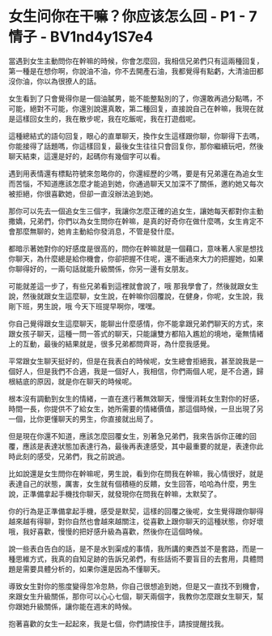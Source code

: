# 女生问你在干嘛？你应该怎么回 - P1 - 7情子 - BV1nd4y1S7e4

當遇到女生主動問你在幹嘛的時候，你會怎麼回，我相信兄弟們只有這兩種回复，第一種是在想你啊，你說油不油，你不去開產石油，我都覺得有點虧，大清油田都沒你油，你以為很撩人的話。

女生看到了只會覺得你是一個油膩男，能不能整點別的了，你還敢再過分點嗎，不可能，絕對不可能，你還別說還真敢，第二種回复，直接說自己在幹嘛，我現在就是這樣回女生的，我在散步呢，我在吃飯呢，我在打遊戲呢。

這種總結式的語句回复，眼心的直單聊天，換作女生這樣跟你聊，你聊得下去嗎，你能接得了話題嗎，你這樣回复，最後女生往往只會回复你，那你繼續玩吧，然後聊天結束，這還是好的，起碼你有幾個字可以看。

遇到用表情還有標點符號來忽略你的，你還經歷的少嗎，要是有兄弟還在為追女生而苦惱，不知道應該怎麼才能追到她，你通過聊天又加深不了關係，邀約她又每次被拒絕，你很喜歡她，但卻一直沒辦法追到她。

那你可以先去一個追女生三個字，我讓你怎麼正確的追女生，讓她每天都對你主動撒嬌，兄弟們，你們以為女生問你在幹嘛，是真的好奇你在做什麼嗎，女生肯定不會那麼無聊的，她肯主動給你發消息，不管是發什麼。

都暗示著她對你的好感度是很高的，問你在幹嘛就是一個藉口，意味著人家是想找你聊天，為什麼總是給你機會，你卻把握不住呢，還不衝過來大力的把握她，如果你聊得好的，一兩句話就能升級關係，你另一邊有女朋友。

可能就差這一步了，有些兄弟看到這裡就會說了，哦 那我學會了，然後就跟女生說，然後就跟女生這麼聊，女生說，在幹嘛你回覆說，在健身，你呢，女生說，我剛下班，男生說，哦 今天下班提早啊你，嘿嘿。

你自己覺得跟女生這麼聊天，能聊出什麼感情，你不能拿跟兄弟們聊天的方式，來跟女孩子聊天，這種一問一答式的聊天，只能讓雙方都陷入尷尬的境地，毫無情緒上的互動，最後的結果就是，很多兄弟都問齊哥，為什麼我感覺。

平常跟女生聊天挺好的，但是在我表白的時候呢，女生總會拒絕我，甚至說我是一個好人，但是我們不合適，我是一個好人，我相信，你們兩個人呢，是不合適，歸根結底的原因，就是你在聊天的時候呢。

根本沒有調動到女生的情緒，一直在進行著無效聊天，慢慢消耗女生對你的好感，時間一長，你提供不了給女生，她所需要的情緒價值，那這個時候，一旦出現了另一個，比你更懂聊天的男生，你直接就出局了。

但是現在你還不知道，應該怎麼回覆女生，別著急兄弟們，我來告訴你正確的回覆，應該是表達狀態加表達行為，最後再表達感受，其中最重要的就是，表達你此時此刻的感受，兄弟們，我之前說過。

比如說還是女生問你在幹嘛呢，男生說，看到你在問我在幹嘛，我心情很好，就是表達自己的狀態，厲害，女生就有個積極的反饋，女生回答，哈哈為什麼，男生說，正準備拿起手機找你聊天，就發現你在問我在幹嘛，太默契了。

你的行為是正準備拿起手機，感受是默契，這樣的回覆之後呢，女生覺得跟你聊得越來越有得聊，對你自然也會越來越關注，從喜歡上跟你聊天的這種狀態，你好壞哦，我好喜歡，慢慢的把好感升級為喜歡，然後你在這個時候。

說一些表白告白的話，是不是水到渠成的事情，我所講的東西並不是套路，而是一種思維方式，我真的自知足跡的告訴兄弟們，有些話術不要盲目的去套用，具體問題是需要具體分析的，如果你還是因為不懂聊天。

導致女生對你的態度變得忽冷忽熱，你自己很想追到她，但是又一直找不到機會，來跟女生升級關係，那你可以心心七個，聊天兩個字，我教你怎麼跟女生聊天，幫你跟她升級關係，讓你能在週末的時候。

抱著喜歡的女生一起起來，我是七個，你們請按住手，請按提醒找我。